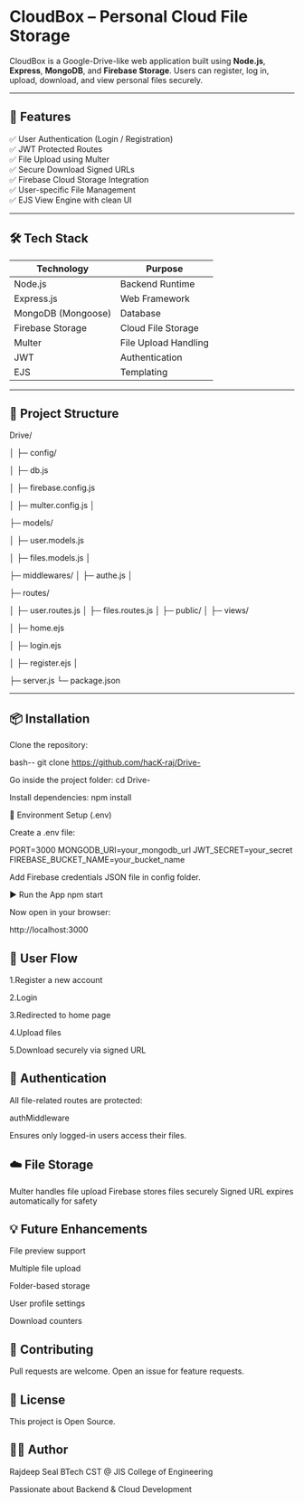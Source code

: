 # CloudBox – Personal Cloud File Storage

CloudBox is a Google-Drive-like web application built using **Node.js**, **Express**, **MongoDB**, and **Firebase Storage**.
Users can register, log in, upload, download, and view personal files securely.

---

## 🚀 Features

✅ User Authentication (Login / Registration)  
✅ JWT Protected Routes  
✅ File Upload using Multer  
✅ Secure Download Signed URLs  
✅ Firebase Cloud Storage Integration  
✅ User-specific File Management  
✅ EJS View Engine with clean UI  

---

## 🛠️ Tech Stack

| Technology | Purpose |
|------------|----------|
| Node.js | Backend Runtime |
| Express.js | Web Framework |
| MongoDB (Mongoose) | Database |
| Firebase Storage | Cloud File Storage |
| Multer | File Upload Handling |
| JWT | Authentication |
| EJS | Templating |

---

## 📂 Project Structure

Drive/

│
├─ config/

│ ├─ db.js

│ ├─ firebase.config.js

│ ├─ multer.config.js
│

├─ models/

│ ├─ user.models.js

│ ├─ files.models.js
│

├─ middlewares/
│ ├─ authe.js
│

├─ routes/

│ ├─ user.routes.js
│ ├─ files.routes.js
│
├─ public/
│
├─ views/

│ ├─ home.ejs

│ ├─ login.ejs

│ ├─ register.ejs
│

├─ server.js
└─ package.json



---

## 📦 Installation

Clone the repository:

bash--
git clone https://github.com/hacK-raj/Drive-

Go inside the project folder:
cd Drive-

Install dependencies:
npm install

🔑 Environment Setup (.env)

Create a .env file:

PORT=3000
MONGODB_URI=your_mongodb_url
JWT_SECRET=your_secret
FIREBASE_BUCKET_NAME=your_bucket_name

Add Firebase credentials JSON file in config folder.

▶️ Run the App
npm start


Now open in your browser:

http://localhost:3000

## 👤 User Flow

1.Register a new account

2.Login

3.Redirected to home page

4.Upload files

5.Download securely via signed URL

## 🔐 Authentication

All file-related routes are protected:

authMiddleware


Ensures only logged-in users access their files.

## ☁️ File Storage

Multer handles file upload
Firebase stores files securely
Signed URL expires automatically for safety

## 💡 Future Enhancements

File preview support

Multiple file upload

Folder-based storage

User profile settings

Download counters

## 🤝 Contributing

Pull requests are welcome.
Open an issue for feature requests.

## 📄 License

This project is Open Source.

## 👨‍💻 Author

Rajdeep Seal
BTech CST @ JIS College of Engineering

Passionate about Backend & Cloud Development

